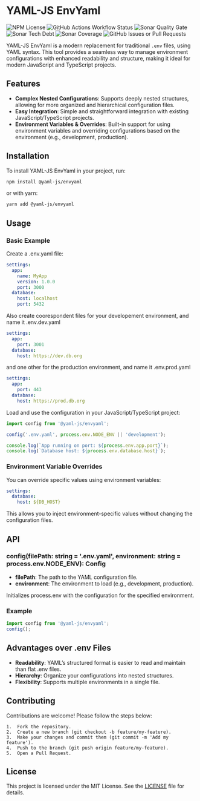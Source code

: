 # YAML-JS EnvYaml

![NPM License](https://img.shields.io/npm/l/%40yaml-js%2Fenvyaml)
![GitHub Actions Workflow Status](https://img.shields.io/github/actions/workflow/status/yaml-js/env/build.yml)
![Sonar Quality Gate](https://img.shields.io/sonar/quality_gate/org.yaml-js.envyaml?server=https%3A%2F%2Fsonarcloud.io)
![Sonar Tech Debt](https://img.shields.io/sonar/tech_debt/org.yaml-js.envyaml?server=https%3A%2F%2Fsonarcloud.io)
![Sonar Coverage](https://img.shields.io/sonar/coverage/org.yaml-js.envyaml?server=https%3A%2F%2Fsonarcloud.io)
![GitHub Issues or Pull Requests](https://img.shields.io/github/issues/yaml-js/env)


YAML-JS EnvYaml is a modern replacement for traditional `.env` files, using YAML syntax. This tool provides a seamless way to manage environment configurations with enhanced readability and structure, making it ideal for modern JavaScript and TypeScript projects.

## Features

- **Complex Nested Configurations**: Supports deeply nested structures, allowing for more organized and hierarchical configuration files.
- **Easy Integration**: Simple and straightforward integration with existing JavaScript/TypeScript projects.
- **Environment Variables & Overrides**: Built-in support for using environment variables and overriding configurations based on the environment (e.g., development, production).

## Installation

To install YAML-JS EnvYaml in your project, run:

```bash
npm install @yaml-js/envyaml
```

or with yarn:

```bash
yarn add @yaml-js/envyaml
```

## Usage

### Basic Example

Create a .env.yaml file:

```yaml
settings:
  app:
    name: MyApp
    version: 1.0.0
    port: 3000
  database:
    host: localhost
    port: 5432
```

Also create coorespondent files for your developement environment, and name it .env.dev.yaml

```yaml
settings:
  app:
    port: 3001
  database:
    host: https://dev.db.org
```

and one other for the production environment, and name it .env.prod.yaml

```yaml
settings:
  app:
    port: 443
  database:
    host: https://prod.db.org
```

Load and use the configuration in your JavaScript/TypeScript project:

```typescript
import config from '@yaml-js/envyaml';

config('.env.yaml', process.env.NODE_ENV || 'development');

console.log(`App running on port: ${process.env.app.port}`);
console.log(`Database host: ${process.env.database.host}`);
```

### Environment Variable Overrides

You can override specific values using environment variables:

```yaml
settings:
  database:
    host: ${DB_HOST}
```

This allows you to inject environment-specific values without changing the configuration files.


## API

### config(filePath: string = '.env.yaml', environment: string = process.env.NODE_ENV): Config

* **filePath**: The path to the YAML configuration file.
* **environment**: The environment to load (e.g., development, production).

Initializes process.env with the configuration for the specified environment.

### Example
```typescript
import config from '@yaml-js/envyaml';
config();
```

## Advantages over .env Files

* **Readability**: YAML’s structured format is easier to read and maintain than flat .env files.
* **Hierarchy**: Organize your configurations into nested structures.
* **Flexibility**: Supports multiple environments in a single file.

## Contributing

Contributions are welcome! Please follow the steps below:

	1.	Fork the repository.
	2.	Create a new branch (git checkout -b feature/my-feature).
	3.	Make your changes and commit them (git commit -m 'Add my feature').
	4.	Push to the branch (git push origin feature/my-feature).
	5.	Open a Pull Request.

## License

This project is licensed under the MIT License. See the [LICENSE](./LICENSE) file for details.
